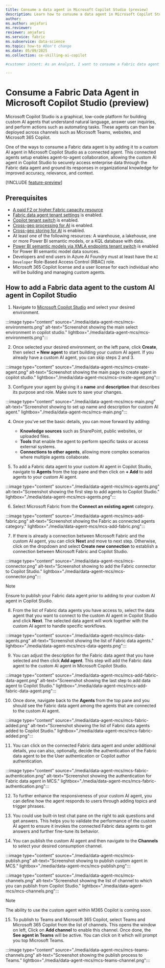 ```yaml
---
title: Consume a data agent in Microsoft Copilot Studio (preview)
description: Learn how to consume a data agent in Microsoft Copilot Studio.
author:
ms.author: amjafari
ms.reviewer: 
reviewer: amjafari
ms.service: fabric
ms.subservice: data-science
ms.topic: how-to #Don't change
ms.date: 05/09/2025
ms.collection: ce-skilling-ai-copilot

#customer intent: As an Analyst, I want to consume a Fabric data agent within Microsoft Copilot Studio.

---
```


# Consume a Fabric Data Agent in Microsoft Copilot Studio (preview)

Microsoft Copilot Studio is a graphical, low-code platform for building custom AI agents that understand natural language, answer user inquiries, and perform actions such as automating tasks. These agents can then be deployed across channels such as Microsoft Teams, websites, and Microsoft 365 Copilot.

One of the ways to consume a Fabric data agent is by adding it to a custom AI agent in Microsoft Copilot Studio as a connected agent. This connected agents setup enables agent-to-agent collaboration, allowing the custom AI agent in Copilot Studio to securely access enterprise data through the Fabric data agent and ground its responses in organizational knowledge for improved accuracy, relevance, and context.

[!INCLUDE [feature-preview](../includes/feature-preview-note.md)]

## Prerequisites

- [A paid F2 or higher Fabric capacity resource](../fundamentals/copilot-fabric-overview.md#available-regions-for-azure-openai-service)
- [Fabric data agent tenant settings](./data-agent-tenant-settings.md) is enabled.
- [Copilot tenant switch](./data-agent-tenant-settings.md) is enabled.
- [Cross-geo processing for AI](./data-agent-tenant-settings.md) is enabled.
- [Cross-geo storing for AI](./data-agent-tenant-settings.md) is enabled.
- At least one of the following resources: A warehouse, a lakehouse, one or more Power BI semantic models, or a KQL database with data.
- [Power BI semantic models via XMLA endpoints tenant switch](./data-agent-tenant-settings.md) is enabled for Power BI semantic model data sources.
- Developers and end users in Azure AI Foundry must at least have the `AI Developer` Role-Based Access Control (RBAC) role.
- Microsoft 365 Copilot license and a user license for each individual who will be building and managing custom agents.


## How to add a Fabric data agent to the custom AI agent in Copilot Studio

1. Navigate to [Microsoft Copilot Studio](https://copilotstudio.microsoft.com) and select your desired environment.

:::image type="content" source="./media/data-agent-mcs/mcs-environments.png" alt-text="Screenshot showing the main select environment in copilot studio." lightbox="./media/data-agent-mcs/mcs-environments.png":::

2. Once selected your desired environment, on the left pane, click **Create**, then select **+ New agent** to start building your custom AI agent. If you already have a custom AI agent, you can skip steps 2 and 3.

:::image type="content" source="./media/data-agent-mcs/mcs-create-agent.png" alt-text="Screenshot showing the main page to create agent in copilot studio." lightbox="./media/data-agent-mcs/mcs-create-agent.png":::

3. Configure your agent by giving it a **name** and **description** that describes its purpose and role. Make sure to save your changes.

:::image type="content" source="./media/data-agent-mcs/mcs-main.png" alt-text="Screenshot showing to set up name and description for custom AI agent." lightbox="./media/data-agent-mcs/mcs-main.png":::

4. Once you've set the basic details, you can move forward by adding:
   - **Knowledge sources** such as SharePoint, public websites, or uploaded files.
   - **Tools** that enable the agent to perform specific tasks or access external systems.
   - **Connections to other agents**, allowing more complex scenarios where multiple agents collaborate.

5. To add a Fabric data agent to your custom AI agent in Copilot Studio, navigate to **Agents** from the top pane and then click on **+ Add** to add agents to your custom AI agent.

:::image type="content" source="./media/data-agent-mcs/mcs-agents.png" alt-text="Screenshot showing the first step to add agents to Copilot Studio." lightbox="./media/data-agent-mcs/mcs-agents.png":::

6. Select Microsoft Fabric from the **Connect an existing agent** category.

:::image type="content" source="./media/data-agent-mcs/mcs-add-fabric.png" alt-text="Screenshot showing the Fabric as connected agents category." lightbox="./media/data-agent-mcs/mcs-add-fabric.png":::

7. If there is already a connection between Microsoft Fabric and the custom AI agent, you can click **Next** and move to next step. Otherwise, click on the dropdown and select **Create new connection** to establish a connection between Microsoft Fabric and Copilot Studio.

:::image type="content" source="./media/data-agent-mcs/mcs-connector.png" alt-text="Screenshot showing to add the Fabric connector to Copilot Studio." lightbox="./media/data-agent-mcs/mcs-connector.png":::

> [!NOTE]
> Ensure to publish your Fabric data agent prior to adding to your custom AI agent in Copilot Studio.

8. From the list of Fabric data agents you have access to, select the data agent that you want to connect to the custom AI agent in Copilot Studio and click **Next**. The selected data agent will work together with the custom AI agent to handle specific workflows.

:::image type="content" source="./media/data-agent-mcs/mcs-data-agents.png" alt-text="Screenshot showing the list of Fabric data agents." lightbox="./media/data-agent-mcs/mcs-data-agents.png":::

9. You can adjust the description for the Fabric data agent that you have selected and then click **Add agent**. This step will add the Fabric data agent to the custom AI agent in Microsoft Copilot Studio.

:::image type="content" source="./media/data-agent-mcs/mcs-add-fabric-data-agent.png" alt-text="Screenshot showing the last step to add data agent to Copilot Studio." lightbox="./media/data-agent-mcs/mcs-add-fabric-data-agent.png":::

10. Once done, navigate back to the **Agents** from the top pane and you should see the Fabric data agent among the agents that are connected to the custom AI agent. 

:::image type="content" source="./media/data-agent-mcs/mcs-fabric-added.png" alt-text="Screenshot showing the list of Fabric data agents added to Copilot Studio." lightbox="./media/data-agent-mcs/mcs-fabric-added.png":::

11. You can click on the connected Fabric data agent and under additional details, you can also, optionally, decide the authentication of the Fabric data agent to be the User authentication or Copilot author authentication.

:::image type="content" source="./media/data-agent-mcs/mcs-fabric-authentication.png" alt-text="Screenshot showing the authentication for Fabric data agent in MCS." lightbox="./media/data-agent-mcs/mcs-fabric-authentication.png":::

12. To further enhance the responsiveness of your custom AI agent, you can define how the agent responds to users through adding topics and trigger phrases.

13. You could use built-in test chat pane on the right to ask questions and get answers. This helps you to validate the performance of the custom AI agent to ensure it invokes the connected Fabric data agents to get answers and further fine-tune its behavior.

14. You can publish the custom AI agent and then navigate to the **Channels** to select your desired consumption channel.

:::image type="content" source="./media/data-agent-mcs/mcs-publish.png" alt-text="Screenshot showing to publish custom agent in MCS." lightbox="./media/data-agent-mcs/mcs-publish.png":::

:::image type="content" source="./media/data-agent-mcs/mcs-channels.png" alt-text="Screenshot showing the list of channel to which you can publish from Copilot Studio." lightbox="./media/data-agent-mcs/mcs-channels.png":::

> [!NOTE]
> The ability to use the custom agent within M365 Copilot is coming soon.

15. To publish to Teams and Microsoft 365 Copilot, select Teams and Microsoft 365 Copilot from the list of channels. This opens the window on left, Click on **Add channel** to enable this channel. Once done, the **See agent in Teams** will be active. You can click on it which will prompt you top Microsoft Teams.

:::image type="content" source="./media/data-agent-mcs/mcs-teams-channels.png" alt-text="Screenshot showing the publish process to Teams." lightbox="./media/data-agent-mcs/mcs-teams-channel.png":::






